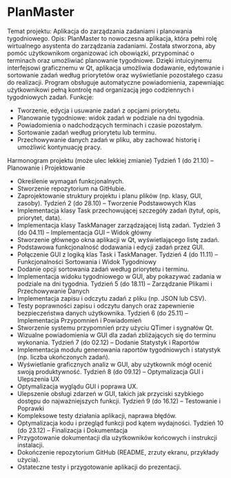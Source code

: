 # PlanMaster
Temat projektu: Aplikacja do zarządzania zadaniami i planowania tygodniowego.
Opis: PlanMaster to nowoczesna aplikacja, która pełni rolę wirtualnego asystenta do zarządzania zadaniami. Została stworzona, aby pomóc użytkownikom organizować ich obowiązki, przypominać o terminach oraz umożliwiać planowanie tygodniowe. Dzięki intuicyjnemu interfejsowi graficznemu w Qt, aplikacja umożliwia dodawanie, edytowanie i sortowanie zadań według priorytetów oraz wyświetlanie pozostałego czasu do realizacji. Program obsługuje automatyczne powiadomienia, zapewniając użytkownikowi pełną kontrolę nad organizacją jego codziennych i tygodniowych zadań.
Funkcje:
* Tworzenie, edycja i usuwanie zadań z opcjami priorytetu.
* Planowanie tygodniowe: widok zadań w podziale na dni tygodnia.
* Powiadomienia o nadchodzących terminach i czasie pozostałym.
* Sortowanie zadań według priorytetu lub terminu.
* Przechowywanie danych zadań w pliku, aby zachować historię i umożliwić kontynuację pracy.



Harmonogram projektu (może ulec lekkiej zmianie)
Tydzień 1 (do 21.10) – Planowanie i Projektowanie
* Określenie wymagań funkcjonalnych.
* Stworzenie repozytorium na GitHubie.
* Zaprojektowanie struktury projektu i planu plików (np. klasy, GUI, zasoby).
Tydzień 2 (do 28.10) – Tworzenie Podstawowych Klas
* Implementacja klasy Task przechowującej szczegóły zadań (tytuł, opis, priorytet, data).
* Implementacja klasy TaskManager zarządzającej listą zadań.
Tydzień 3 (do 04.11) – Implementacja GUI – Widok główny
* Stworzenie głównego okna aplikacji w Qt, wyświetlającego listę zadań.
* Podstawowa funkcjonalność dodawania i edycji zadań przez GUI.
* Połączenie GUI z logiką klas Task i TaskManager.
Tydzień 4 (do 11.11) – Funkcjonalności Sortowania i Widok Tygodniowy
* Dodanie opcji sortowania zadań według priorytetu i terminu.
* Implementacja widoku tygodniowego w GUI, aby pokazywać zadania w podziale na dni tygodnia.
Tydzień 5 (do 18.11) – Zarządzanie Plikami i Przechowywanie Danych
* Implementacja zapisu i odczytu zadań z pliku (np. JSON lub CSV).
* Testy poprawności zapisu i odczytu danych oraz zapewnienie bezpieczeństwa danych użytkownika.
Tydzień 6 (do 25.11) – Implementacja Przypomnień i Powiadomień
* Stworzenie systemu przypomnień przy użyciu QTimer i sygnałów Qt.
* Wizualne powiadomienia w GUI dla zadań zbliżających się do terminu wykonania.
Tydzień 7 (do 02.12) – Dodanie Statystyk i Raportów
* Implementacja modułu generowania raportów tygodniowych i statystyk (np. liczba ukończonych zadań).
* Wyświetlanie graficznych analiz w GUI, aby użytkownik mógł ocenić swoją produktywność.
Tydzień 8 (do 09.12) – Optymalizacja GUI i Ulepszenia UX
* Optymalizacja wyglądu GUI i poprawa UX.
* Ulepszenie obsługi zdarzeń w GUI, takich jak przyciski szybkiego dostępu do najważniejszych funkcji.
Tydzień 9 (do 16.12) – Testowanie i Poprawki
* Kompleksowe testy działania aplikacji, naprawa błędów.
* Optymalizacja kodu i przegląd funkcji pod kątem wydajności.
Tydzień 10 (do 23.12) – Finalizacja i Dokumentacja
* Przygotowanie dokumentacji dla użytkowników końcowych i instrukcji instalacji.
* Dokończenie repozytorium GitHub (README, zrzuty ekranu, przykłady użycia).
* Ostateczne testy i przygotowanie aplikacji do prezentacji.
